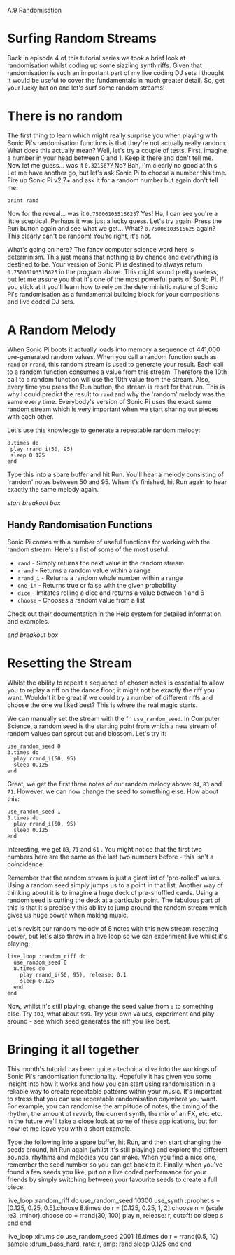 A.9 Randomisation

# Surfing Random Streams

Back in episode 4 of this tutorial series we took a brief look at
randomisation whilst coding up some sizzling synth riffs. Given that
randomisation is such an important part of my live coding DJ sets I
thought it would be useful to cover the fundamentals in much greater
detail. So, get your lucky hat on and let's surf some random streams!

# There is no random

The first thing to learn which might really surprise you when playing
with Sonic Pi's randomisation functions is that they're not actually
really random. What does this actually mean? Well, let's try a couple of
tests. First, imagine a number in your head between 0 and 1. Keep it
there and don't tell me. Now let me guess... was it `0.321567`? No? Bah,
I'm clearly no good at this. Let me have another go, but let's ask Sonic
Pi to choose a number this time. Fire up Sonic Pi v2.7+ and ask it for a
random number but again don't tell me:

    print rand
    
Now for the reveal... was it `0.75006103515625`? Yes! Ha, I can see
you're a little sceptical. Perhaps it was just a lucky guess. Let's try
again. Press the Run button again and see what we get... What?
`0.75006103515625` again? This clearly can't be random! You're right,
it's not.

What's going on here? The fancy computer science word here is
determinism. This just means that nothing is by chance and everything is
destined to be. Your version of Sonic Pi is destined to always return
`0.75006103515625` in the program above. This might sound pretty
useless, but let me assure you that it's one of the most powerful parts
of Sonic Pi. If you stick at it you'll learn how to rely on the
deterministic nature of Sonic Pi's randomisation as a fundamental
building block for your compositions and live coded DJ sets.

# A Random Melody

When Sonic Pi boots it actually loads into memory a sequence of 441,000
pre-generated random values. When you call a random function such as
`rand` or `rrand`, this random stream is used to generate your
result. Each call to a random function consumes a value from this
stream. Therefore the 10th call to a random function will use the 10th
value from the stream. Also, every time you press the Run button, the
stream is reset for that run. This is why I could predict the result to
`rand` and why the 'random' melody was the same every time. Everybody's
version of Sonic Pi uses the exact same random stream which is very
important when we start sharing our pieces with each other. 

Let's use this knowledge to generate a repeatable random melody:

    8.times do
     play rrand_i(50, 95)
     sleep 0.125
    end

Type this into a spare buffer and hit Run. You'll hear a melody
consisting of 'random' notes between 50 and 95. When it's finished, hit
Run again to hear exactly the same melody again.

*start breakout box*
## Handy Randomisation Functions
 Sonic Pi comes with a number of useful functions for working with the
random stream. Here's a list of some of the most useful:

* `rand` - Simply returns the next value in the random stream
* `rrand` - Returns a random value within a range
* `rrand_i` - Returns a random whole number within a range
* `one_in` - Returns true or false with the given probability
* `dice` - Imitates rolling a dice and returns a value between 1 and 6
* `choose` - Chooses a random value from a list

Check out their documentation in the Help system for detailed
information and examples.

 *end breakout box*

# Resetting the Stream

Whilst the ability to repeat a sequence of chosen notes is essential to
allow you to replay a riff on the dance floor, it might not be exactly
the riff you want. Wouldn't it be great if we could try a number of
different riffs and choose the one we liked best? This is where the real
magic starts.

We can manually set the stream with the fn `use_random_seed`. In
Computer Science, a random seed is the starting point from which a new
stream of random values can sprout out and blossom. Let's try it:

    use_random_seed 0
    3.times do
      play rrand_i(50, 95)
      sleep 0.125
    end
    
Great, we get the first three notes of our random melody above: `84`,
`83` and `71`. However, we can now change the seed to something
else. How about this:

    use_random_seed 1
    3.times do
      play rrand_i(50, 95)
      sleep 0.125
    end
    
    
Interesting, we get `83`, `71` and `61` . You might notice that the
first two numbers here are the same as the last two numbers before -
this isn't a coincidence.

Remember that the random stream is just a giant list of 'pre-rolled'
values. Using a random seed simply jumps us to a point in that
list. Another way of thinking about it is to imagine a huge deck of
pre-shuffled cards. Using a random seed is cutting the deck at a
particular point. The fabulous part of this is that it's precisely this
ability to jump around the random stream which gives us huge power when making
music.

Let's revisit our random melody of 8 notes with this new stream
resetting power, but let's also throw in a live loop so we can
experiment live whilst it's playing:

    live_loop :random_riff do    
      use_random_seed 0
      8.times do
        play rrand_i(50, 95), release: 0.1
        sleep 0.125
      end
    end

Now, whilst it's still playing, change the seed value from `0` to
something else. Try `100`, what about `999`. Try your own values,
experiment and play around - see which seed generates the riff you like
best.

# Bringing it all together

This month's tutorial has been quite a technical dive into the workings
of Sonic Pi's randomisation functionality. Hopefully it has given you
some insight into how it works and how you can start using randomisation
in a reliable way to create repeatable patterns within your music. It's
important to stress that you can use repeatable randomisation *anywhere*
you want. For example, you can randomise the amplitude of notes, the
timing of the rhythm, the amount of reverb, the current synth, the mix
of an FX, etc. etc. In the future we'll take a close look at some of
these applications, but for now let me leave you with a short example.

Type the following into a spare buffer, hit Run, and then start changing
the seeds around, hit Run again (whilst it's still playing) and explore
the different sounds, rhythms and melodies you can make. When you find a
nice one, remember the seed number so you can get back to it. Finally,
when you've found a few seeds you like, put on a live coded performance
for your friends by simply switching between your favourite seeds to
create a full piece.

live_loop :random_riff do
  use_random_seed 10300
  use_synth :prophet
  s = [0.125, 0.25, 0.5].choose
  8.times do
    r = [0.125, 0.25, 1, 2].choose
    n = (scale :e3, :minor).choose
    co = rrand(30, 100)
    play n, release: r, cutoff: co
    sleep s
  end
end

live_loop :drums do
  use_random_seed 2001
  16.times do
    r = rrand(0.5, 10)
    sample :drum_bass_hard, rate: r, amp: rand
    sleep 0.125
  end
end


